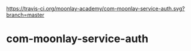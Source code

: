 https://travis-ci.org/moonlay-academy/com-moonlay-service-auth.svg?branch=master
# com-moonlay-service-auth